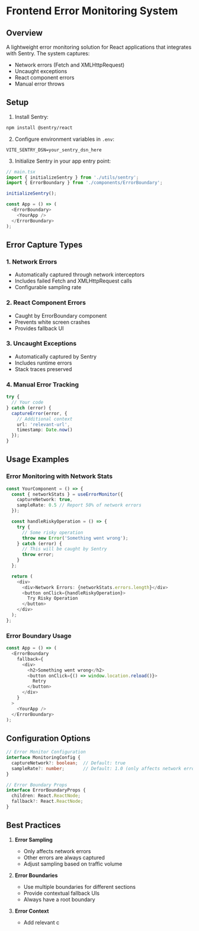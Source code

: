 # Frontend Error Monitoring System

## Overview
A lightweight error monitoring solution for React applications that integrates with Sentry. The system captures:
- Network errors (Fetch and XMLHttpRequest)
- Uncaught exceptions
- React component errors
- Manual error throws

## Setup

1. Install Sentry:
```bash
npm install @sentry/react
```

2. Configure environment variables in `.env`:
```
VITE_SENTRY_DSN=your_sentry_dsn_here
```

3. Initialize Sentry in your app entry point:
```typescript
// main.tsx
import { initializeSentry } from './utils/sentry';
import { ErrorBoundary } from './components/ErrorBoundary';

initializeSentry();

const App = () => (
  <ErrorBoundary>
    <YourApp />
  </ErrorBoundary>
);
```

## Error Capture Types

### 1. Network Errors
- Automatically captured through network interceptors
- Includes failed Fetch and XMLHttpRequest calls
- Configurable sampling rate

### 2. React Component Errors
- Caught by ErrorBoundary component
- Prevents white screen crashes
- Provides fallback UI

### 3. Uncaught Exceptions
- Automatically captured by Sentry
- Includes runtime errors
- Stack traces preserved

### 4. Manual Error Tracking
```typescript
try {
  // Your code
} catch (error) {
  captureError(error, {
    // Additional context
    url: 'relevant-url',
    timestamp: Date.now()
  });
}
```

## Usage Examples

### Error Monitoring with Network Stats
```typescript
const YourComponent = () => {
  const { networkStats } = useErrorMonitor({
    captureNetwork: true,
    sampleRate: 0.5 // Report 50% of network errors
  });

  const handleRiskyOperation = () => {
    try {
      // Some risky operation
      throw new Error('Something went wrong');
    } catch (error) {
      // This will be caught by Sentry
      throw error;
    }
  };

  return (
    <div>
      <div>Network Errors: {networkStats.errors.length}</div>
      <button onClick={handleRiskyOperation}>
        Try Risky Operation
      </button>
    </div>
  );
};
```

### Error Boundary Usage
```typescript
const App = () => (
  <ErrorBoundary 
    fallback={
      <div>
        <h2>Something went wrong</h2>
        <button onClick={() => window.location.reload()}>
          Retry
        </button>
      </div>
    }
  >
    <YourApp />
  </ErrorBoundary>
);
```

## Configuration Options

```typescript
// Error Monitor Configuration
interface MonitoringConfig {
  captureNetwork?: boolean;  // Default: true
  sampleRate?: number;       // Default: 1.0 (only affects network errors)
}

// Error Boundary Props
interface ErrorBoundaryProps {
  children: React.ReactNode;
  fallback?: React.ReactNode;
}
```

## Best Practices

1. **Error Sampling**
   - Only affects network errors
   - Other errors are always captured
   - Adjust sampling based on traffic volume

2. **Error Boundaries**
   - Use multiple boundaries for different sections
   - Provide contextual fallback UIs
   - Always have a root boundary

3. **Error Context**
   - Add relevant c